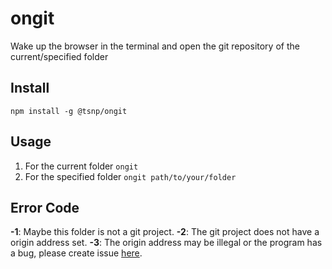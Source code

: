 # ongit

Wake up the browser in the terminal and open the git repository of the current/specified folder

## Install

```shell
npm install -g @tsnp/ongit
```

## Usage

1. For the current folder `ongit`
2. For the specified folder `ongit path/to/your/folder`

## Error Code

**-1**: Maybe this folder is not a git project.
**-2**: The git project does not have a origin address set.
**-3**: The origin address may be illegal or the program has a bug, please create issue [here](https://github.com/JarryChung/Ongit/issues).
